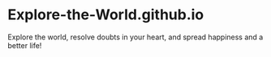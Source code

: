 # Explore-the-World.github.io
Explore the world, resolve doubts in your heart, and spread happiness and a better life!
